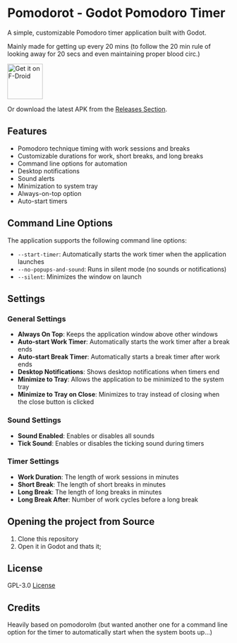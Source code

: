 # Pomodorot - Godot Pomodoro Timer

A simple, customizable Pomodoro timer application built with Godot.

Mainly made for getting up every 20 mins (to follow the 20 min rule of looking away for 20 secs and even maintaining proper blood circ.)

[<img src="https://fdroid.gitlab.io/artwork/badge/get-it-on.png"
     alt="Get it on F-Droid"
     height="80">](https://f-droid.org/packages/app.pomodorot/)

Or download the latest APK from the [Releases Section](https://github.com/mlm-games/pomodorot/releases/latest).

## Features

- Pomodoro technique timing with work sessions and breaks
- Customizable durations for work, short breaks, and long breaks
- Command line options for automation
- Desktop notifications
- Sound alerts
- Minimization to system tray
- Always-on-top option
- Auto-start timers

## Command Line Options

The application supports the following command line options:

- `--start-timer`: Automatically starts the work timer when the application launches
- `--no-popups-and-sound`: Runs in silent mode (no sounds or notifications)
- `--silent`: Minimizes the window on launch

## Settings

### General Settings
- **Always On Top**: Keeps the application window above other windows
- **Auto-start Work Timer**: Automatically starts the work timer after a break ends
- **Auto-start Break Timer**: Automatically starts a break timer after work ends
- **Desktop Notifications**: Shows desktop notifications when timers end
- **Minimize to Tray**: Allows the application to be minimized to the system tray
- **Minimize to Tray on Close**: Minimizes to tray instead of closing when the close button is clicked

### Sound Settings
- **Sound Enabled**: Enables or disables all sounds
- **Tick Sound**: Enables or disables the ticking sound during timers

### Timer Settings
- **Work Duration**: The length of work sessions in minutes
- **Short Break**: The length of short breaks in minutes
- **Long Break**: The length of long breaks in minutes
- **Long Break After**: Number of work cycles before a long break

## Opening the project from Source

1. Clone this repository
2. Open it in Godot and thats it;

## License

GPL-3.0 [License](LICENSE.md)

## Credits

Heavily based on pomodorolm (but wanted another one for a command line option for the timer to automatically start when the system boots up...)
